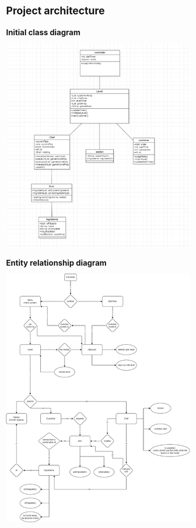 # Project architecture

## Initial class diagram
![Class diagram](img/classDiagrams.png)

## Entity relationship diagram
![Class diagram](img/T12%20Entity%20Relationship%20Diagram.drawio.png)
